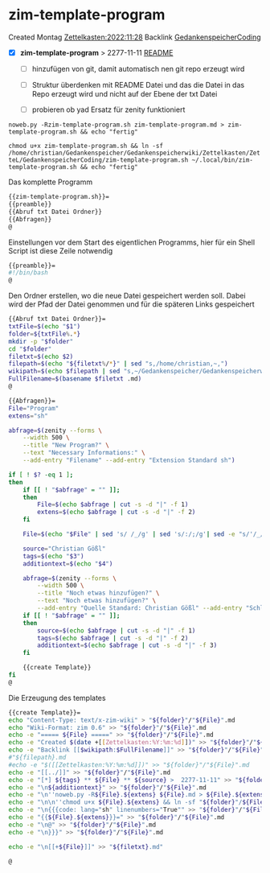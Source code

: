 # zim-template-program
Created Montag [Zettelkasten:2022:11:28]()
Backlink [GedankenspeicherCoding](../GedankenspeicherCoding.md)

- [X] **zim-template-program**  >  2277-11-11 [README](README.md)
	- [ ] hinzufügen von git, damit automatisch nen git repo erzeugt wird
	- [ ] Struktur überdenken mit README Datei und das die Datei in das Repo erzeugt wird und nicht auf der Ebene der txt Datei
	- [ ] probieren ob yad Ersatz für zenity funktioniert 


``noweb.py -Rzim-template-program.sh zim-template-program.md > zim-template-program.sh && echo "fertig"``


``chmod u+x zim-template-program.sh && ln -sf /home/christian/Gedankenspeicher/Gedankenspeicherwiki/Zettelkasten/ZetteL/GedankenspeicherCoding/zim-template-program.sh ~/.local/bin/zim-template-program.sh && echo "fertig"``

Das komplette Programm
```bash
{{zim-template-program.sh}}=
{{preamble}}
{{Abruf txt Datei Ordner}}
{{Abfragen}}
@
```

Einstellungen vor dem Start des eigentlichen Programms, hier für ein Shell Script ist diese Zeile notwendig

```bash
{{preamble}}=
#!/bin/bash
@
```
Den Ordner erstellen, wo die neue Datei gespeichert werden soll. Dabei wird der Pfad der Datei genommen und für die späteren Links gespeichert
```bash
{{Abruf txt Datei Ordner}}=
txtFile=$(echo "$1")
folder=${txtFile%.*}
mkdir -p "$folder"
cd "$folder"
filetxt=$(echo $2)
filepath=$(echo "${filetxt%/*}" | sed "s,/home/christian,~,")
wikipath=$(echo $filepath | sed "s,~/Gedankenspeicher/Gedankenspeicherwiki/,," | sed "s,/,:,g")
FullFilename=$(basename $filetxt .md)
@
```

```bash
{{Abfragen}}=
File="Program"
extens="sh"

abfrage=$(zenity --forms \
    --width 500 \
    --title "New Program?" \
    --text "Necessary Informations:" \
    --add-entry "Filename" --add-entry "Extension Standard sh")

if [ ! $? -eq 1 ];
then
    if [[ ! "$abfrage" = "" ]];
    then
        File=$(echo $abfrage | cut -s -d "|" -f 1)
        extens=$(echo $abfrage | cut -s -d "|" -f 2)
    fi

    File=$(echo "$File" | sed 's/ /_/g' | sed 's/:/;/g'| sed -e "s/'/_/g" | sed 's/\"//g')

    source="Christian Gößl"
    tags=$(echo "$3")
    additiontext=$(echo "$4")

    abfrage=$(zenity --forms \
        --width 500 \
        --title "Noch etwas hinzufügen?" \
        --text "Noch etwas hinzufügen?" \
        --add-entry "Quelle Standard: Christian Gößl" --add-entry "Schlagwörter" --add-entry "Weiteres")
    if [[ ! "$abfrage" = "" ]];
    then
        source=$(echo $abfrage | cut -s -d "|" -f 1)
        tags=$(echo $abfrage | cut -s -d "|" -f 2)
        additiontext=$(echo $abfrage | cut -s -d "|" -f 3)
    fi

    {{create Template}}
fi
@
```
Die Erzeugung des templates

```bash
{{create Template}}=
echo "Content-Type: text/x-zim-wiki" > "${folder}"/"${File}".md
echo "Wiki-Format: zim 0.6" >> "${folder}"/"${File}".md
echo -e "===== ${File} =====" >> "${folder}"/"${File}".md
echo -e "Created $(date +[[Zettelkasten:%Y:%m:%d]])" >> "${folder}"/"${File}".md
echo -e "Backlink [[$wikipath:$FullFilename]]" >> "${folder}"/"${File}".md
#"${filepath}.md
#echo -e "$([[Zettelkasten:%Y:%m:%d]])" >> "${folder}"/"${File}".md
echo -e "[[../]]" >> "${folder}"/"${File}".md
echo -e "[*] ${tags} ** ${File} ** ${source} >  2277-11-11" >> "${folder}"/"${File}".md
echo -e "\n${additiontext}" >> "${folder}"/"${File}".md
echo -e "\n''noweb.py -R${File}.${extens} ${File}.md > ${File}.${extens} && echo 'fertig'''" >> "${folder}"/"${File}".md
echo -e "\n\n''chmod u+x ${File}.${extens} && ln -sf "${folder}"/${File}.${extens} ~/.local/bin/${File}.${extens} && echo 'fertig'''" >> "${folder}"/"${File}".md
echo -e "\n{{{code: lang="sh" linenumbers="True"" >> "${folder}"/"${File}".md
echo -e "{{${File}.${extens}}}=" >> "${folder}"/"${File}".md
echo -e "\n@" >> "${folder}"/"${File}".md
echo -e "\n}}}" >> "${folder}"/"${File}".md

echo -e "\n[[+${File}]]" >> "${filetxt}.md"

@

```

